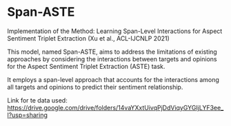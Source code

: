 # Span-ASTE
Implementation of the Method: Learning Span-Level Interactions for Aspect Sentiment Triplet Extraction (Xu et al., ACL-IJCNLP 2021)

This model, named Span-ASTE, aims to address the limitations of existing approaches by considering the interactions between targets and opinions for the Aspect Sentiment Triplet Extraction (ASTE) task.

It employs a span-level approach that accounts for the interactions among all targets and opinions to predict their sentiment relationship.

Link for te data used: https://drive.google.com/drive/folders/14vaYXxtUivqPjDdViqyGYGIjLYF3ee_l?usp=sharing
